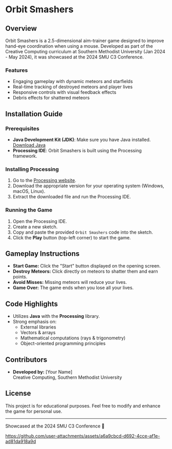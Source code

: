 # Orbit Smashers

## Overview
Orbit Smashers is a 2.5-dimensional aim-trainer game designed to improve hand-eye coordination when using a mouse. Developed as part of the Creative Computing curriculum at Southern Methodist University (Jan 2024 - May 2024), it was showcased at the 2024 SMU C3 Conference.

### Features
- Engaging gameplay with dynamic meteors and starfields
- Real-time tracking of destroyed meteors and player lives
- Responsive controls with visual feedback effects
- Debris effects for shattered meteors

## Installation Guide

### Prerequisites
- **Java Development Kit (JDK)**: Make sure you have Java installed. [Download Java](https://www.oracle.com/java/technologies/javase-jdk11-downloads.html)
- **Processing IDE**: Orbit Smashers is built using the Processing framework.

### Installing Processing
1. Go to the [Processing website](https://processing.org/download/).
2. Download the appropriate version for your operating system (Windows, macOS, Linux).
3. Extract the downloaded file and run the Processing IDE.

### Running the Game
1. Open the Processing IDE.
2. Create a new sketch.
3. Copy and paste the provided `Orbit Smashers` code into the sketch.
4. Click the **Play** button (top-left corner) to start the game.

## Gameplay Instructions
- **Start Game:** Click the "Start" button displayed on the opening screen.
- **Destroy Meteors:** Click directly on meteors to shatter them and earn points.
- **Avoid Misses:** Missing meteors will reduce your lives.
- **Game Over:** The game ends when you lose all your lives.

## Code Highlights
- Utilizes **Java** with the **Processing** library.
- Strong emphasis on:
  - External libraries
  - Vectors & arrays
  - Mathematical computations (rays & trigonometry)
  - Object-oriented programming principles

## Contributors
- **Developed by:** [Your Name]  
  Creative Computing, Southern Methodist University

## License
This project is for educational purposes. Feel free to modify and enhance the game for personal use.

---
Showcased at the 2024 SMU C3 Conference 🎯



https://github.com/user-attachments/assets/a6a9cbcd-d692-4cce-af1e-ad81da918a9d
